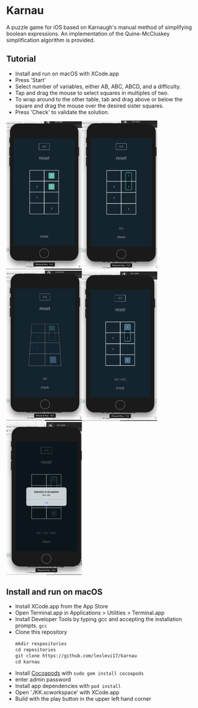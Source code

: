# Karnau
A puzzle game for iOS based on Karnaugh's manual method of simplifying boolean expressions.
An implementation of the Quine-McCluskey simplification algorithm is provided.

## Tutorial
- Install and run on macOS with XCode.app
- Press 'Start'
- Select number of variables, either AB, ABC, ABCD, and a difficulty.
- Tap and drag the mouse to select squares in multiples of two. 
- To wrap around to the other table, tab and drag above or below the square and drag the mouse over the desired sister squares.
- Press 'Check' to validate the solution.

<img src="./img/img.6.25.11.png" width="200" alt="1"><img src="./img/img.6.25.13.png" width="200" alt="2"><img src="./img/img.6.25.21.png" width="200" alt="3"><img src="./img/img.6.25.24.png" width="200" alt="4"><img src="./img/img.6.25.46.png" width="200" alt="5">


## Install and run on macOS
- Install XCode.app from the App Store
- Open Terminal.app in Applications > Utilities > Terminal.app
- Install Developer Tools by typing gcc and accepting the installation prompts. ```gcc```
- Clone this repository
    ```
    mkdir respositories
    cd repositories
    git clone https://github.com/lexlevi17/karnau
    cd karnau
    ```
- Install [Cocoapods](https://cocoapods.org) with ```sudo gem install cocoapods```
- enter admin password
- Install app dependencies with ```pod install```
- Open './KK.xcworkspace' with XCode.app
- Build with the play button in the upper left hand corner



[logo1]: ./img/img.6.25.11.png "1"
[logo2]: ./img/img.6.25.13.png "2"
[logo3]: ./img/img.6.25.21.png "3"
[logo4]: ./img/img.6.25.24.png "4"
[logo5]: ./img/img.6.25.46.png "5"

